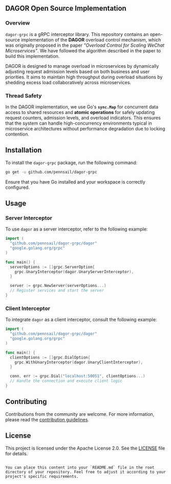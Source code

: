 ## DAGOR Open Source Implementation

### Overview

`dagor-grpc` is a gRPC interceptor library.
This repository contains an open-source implementation of the **DAGOR** overload control mechanism, which was originally proposed in the paper *"Overload Control for Scaling WeChat Microservices"*. We have followed the algorithm described in the paper to build this implementation.

DAGOR is designed to manage overload in microservices by dynamically adjusting request admission levels based on both business and user priorities. It aims to maintain high throughput during overload situations by shedding excess load collaboratively across microservices.

### Thread Safety
In the DAGOR implementation, we use Go's **`sync.Map`** for concurrent data access to shared resources and **atomic operations** for safely updating request counters, admission levels, and overload indicators. This ensures that the system can handle high-concurrency environments typical in microservice architectures without performance degradation due to locking contention.


## Installation

To install the `dagor-grpc` package, run the following command:

```bash
go get -u github.com/pennsail/dagor-grpc
```

Ensure that you have Go installed and your workspace is correctly configured.

## Usage

### Server Interceptor

To use `dagor` as a server interceptor, refer to the following example:

```go
import (
  "github.com/pennsail/dagor-grpc/dagor"
  "google.golang.org/grpc"
)

func main() {
  serverOptions := []grpc.ServerOption{
    grpc.UnaryInterceptor(dagor.UnaryServerInterceptor),
  }

  server := grpc.NewServer(serverOptions...)
  // Register services and start the server
}
```

### Client Interceptor

To integrate `dagor` as a client interceptor, consult the following example:

```go
import (
  "github.com/pennsail/dagor-grpc/dagor"
  "google.golang.org/grpc"
)

func main() {
  clientOptions := []grpc.DialOption{
    grpc.WithUnaryInterceptor(dagor.UnaryClientInterceptor),
  }

  conn, err := grpc.Dial("localhost:50051", clientOptions...)
  // Handle the connection and execute client logic
}
```

## Contributing

Contributions from the community are welcome. For more information, please read the [contribution guidelines](CONTRIBUTING.md).

## License

This project is licensed under the Apache License 2.0. See the [LICENSE](LICENSE) file for details.
```

You can place this content into your `README.md` file in the root directory of your repository. Feel free to adjust it according to your project's specific requirements.